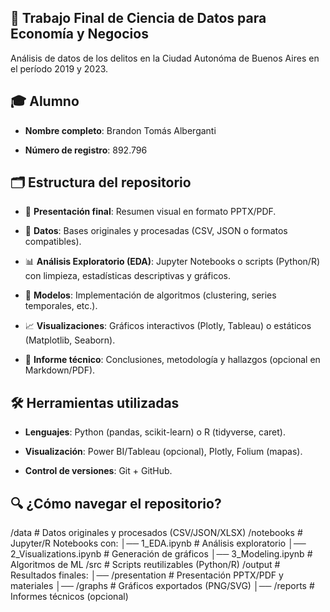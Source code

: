 ## 📌 Trabajo Final de Ciencia de Datos para Economía y Negocios
Análisis de datos de los delitos en la Ciudad Autonóma de Buenos Aires en el período 2019 y 2023.

## 🎓 Alumno
- **Nombre completo**: Brandon Tomás Alberganti

- **Número de registro**: 892.796

## 🗂️ Estructura del repositorio

- 📄 **Presentación final**: Resumen visual en formato PPTX/PDF.

- 📂 **Datos**: Bases originales y procesadas (CSV, JSON o formatos compatibles).

- 📊 **Análisis Exploratorio (EDA)**: Jupyter Notebooks o scripts (Python/R) con limpieza, estadísticas descriptivas y gráficos.

- 🤖 **Modelos**: Implementación de algoritmos (clustering, series temporales, etc.).

- 📈 **Visualizaciones**: Gráficos interactivos (Plotly, Tableau) o estáticos (Matplotlib, Seaborn).

- 📝 **Informe técnico**: Conclusiones, metodología y hallazgos (opcional en Markdown/PDF).

## 🛠️ Herramientas utilizadas
- **Lenguajes**: Python (pandas, scikit-learn) o R (tidyverse, caret).

- **Visualización**: Power BI/Tableau (opcional), Plotly, Folium (mapas).

- **Control de versiones**: Git + GitHub.

## 🔍 ¿Cómo navegar el repositorio?
/data # Datos originales y procesados (CSV/JSON/XLSX)
/notebooks # Jupyter/R Notebooks con:
│── 1_EDA.ipynb # Análisis exploratorio
│── 2_Visualizations.ipynb # Generación de gráficos
│── 3_Modeling.ipynb # Algoritmos de ML
/src # Scripts reutilizables (Python/R)
/output # Resultados finales:
│── /presentation # Presentación PPTX/PDF y materiales
│── /graphs # Gráficos exportados (PNG/SVG)
│── /reports # Informes técnicos (opcional)
